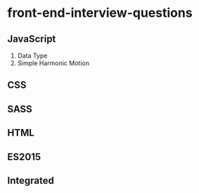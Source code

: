 # front-end-interview-questions

## JavaScript

1. Data Type
2. Simple Harmonic Motion

## CSS

## SASS

## HTML

## ES2015

## Integrated
